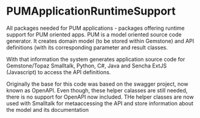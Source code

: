 # PUMApplicationRuntimeSupport

All packages needed for PUM applications - packages offering runtime support for PUM oriented apps. PUM is a model oriented source code generator. It creates
domain model (to be stored within Gemstone) and API definitions (with its corresponding parameter and result classes.

With that information the system generates application source code for Gemstone/Topaz Smalltalk, Python, C#, Java and Sencha ExtJS (Javascript) to access the API definitions.

Originally the base for this code was based on the swagger project, now known as OpenAPI. Even though, these helper calasses are still needed, there is no support for OpenAPI now included. THe helper classes are now used with Smalltalk for metaaccessing the API and store information about the model and its documentation
